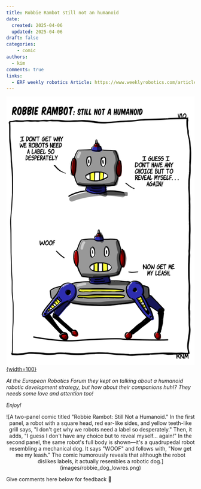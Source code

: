 ```yaml
---
title: Robbie Rambot still not an humanoid
date:
  created: 2025-04-06
  updated: 2025-04-06
draft: false
categories: 
    - comic
authors:
  - kim
comments: true
links:
  - ERF weekly robotics Article: https://www.weeklyrobotics.com/articles/2025_04_04_erf_2025/
---
```


<script data-goatcounter="https://knmcguire.goatcounter.com/count"
async src="//gc.zgo.at/count.js"></script>


[![robbie as a dog](images/robbie_dog_lowres.png){width=100}](robbie_dog.md)



*At the European Robotics Forum they kept on talking about a humanoid robotic development strategy, but how about their companions huh!? They needs some love and attention too!* 

*Enjoy!*


<!-- more -->

<center>![A two-panel comic titled "Robbie Rambot: Still Not a Humanoid." In the first panel, a robot with a square head, red ear-like sides, and yellow teeth-like grill says, "I don't get why we robots need a label so desperately." Then, it adds, "I guess I don't have any choice but to reveal myself… again!" In the second panel, the same robot's full body is shown—it's a quadrupedal robot resembling a mechanical dog. It says "WOOF" and follows with, "Now get me my leash." The comic humorously reveals that although the robot dislikes labels, it actually resembles a robotic dog.](images/robbie_dog_lowres.png)</center>

Give comments here below for feedback :robot:
